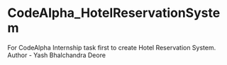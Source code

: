 # CodeAlpha_HotelReservationSystem
For CodeAlpha Internship task first to create Hotel Reservation System.
<br>
Author - Yash Bhalchandra Deore
